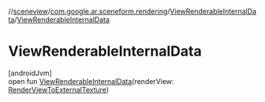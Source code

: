 //[sceneview](../../../index.md)/[com.google.ar.sceneform.rendering](../index.md)/[ViewRenderableInternalData](index.md)/[ViewRenderableInternalData](-view-renderable-internal-data.md)

# ViewRenderableInternalData

[androidJvm]\
open fun [ViewRenderableInternalData](-view-renderable-internal-data.md)(renderView: [RenderViewToExternalTexture](../-render-view-to-external-texture/index.md))
